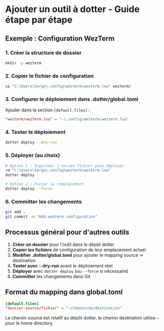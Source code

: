 # Ajouter un outil à dotter - Guide étape par étape

## Exemple : Configuration WezTerm

### 1. Créer la structure de dossier
```bash
mkdir -p wezterm
```

### 2. Copier le fichier de configuration
```bash
cp "C:\Users\Serge\.config\wezterm\wezterm.lua" wezterm/
```

### 3. Configurer le déploiement dans .dotter/global.toml
Ajouter dans la section `[default.files]` :
```toml
"wezterm/wezterm.lua" = "~/.config/wezterm/wezterm.lua"
```

### 4. Tester le déploiement
```bash
dotter deploy --dry-run
```

### 5. Déployer (au choix)
```bash
# Option 1 : Supprimer l'ancien fichier puis déployer
rm "C:\Users\Serge\.config\wezterm\wezterm.lua"
dotter deploy

# Option 2 : Forcer le remplacement
dotter deploy --force
```

### 6. Committer les changements
```bash
git add .
git commit -m "Add wezterm configuration"
```

## Processus général pour d'autres outils

1. **Créer un dossier** pour l'outil dans le dépôt dotter
2. **Copier les fichiers** de configuration de leur emplacement actuel
3. **Modifier .dotter/global.toml** pour ajouter le mapping source → destination
4. **Tester avec --dry-run** avant le déploiement réel
5. **Déployer** avec `dotter deploy` (ou `--force` si nécessaire)
6. **Committer** les changements dans Git

## Format du mapping dans global.toml
```toml
[default.files]
"dossier-source/fichier" = "~/chemin/de/destination"
```

Le chemin source est relatif au dépôt dotter, le chemin destination utilise `~` pour le home directory.